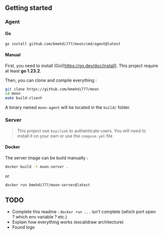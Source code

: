 ## Getting started

### Agent

#### Go

```sh
go install github.com/bmehdi777/moon/cmd/agent@latest
```

#### Manual

First, you need to install (Go)[https://go.dev/doc/install].
This project require at least __go 1.23.2__.

Then, you can clone and compile everything :

```sh
git clone https://github.com/bmehdi777/moon
cd moon
make build-client
```

A binary named `moon-agent` will be located in the `build/` folder.

### Server

> This project use `keycloak` to authenticate users. You will need to install it
> on your own or use the `compose.yml` file

#### Docker

The server image can be build manually :

```sh
docker build -t moon-server .
```

or 

```sh
docker run bmehdi777/moon-server@latest
```

## TODO

- Complete this readme : `docker run ...` isn't complete (which port open ? which env variable ? etc.)
- Explain how everything works (excalidraw architecture)
- Found logo

